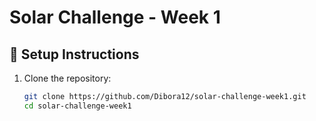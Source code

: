 # Solar Challenge - Week 1

## 🌱 Setup Instructions

1. Clone the repository:
   ```bash
   git clone https://github.com/Dibora12/solar-challenge-week1.git
   cd solar-challenge-week1
